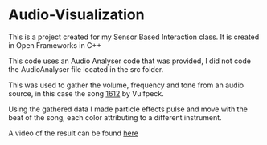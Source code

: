 # Audio-Visualization

This is a project created for my Sensor Based Interaction class. It is created in Open Frameworks in C++

This code uses an Audio Analyser code that was provided, I did not code the AudioAnalyser file located in the src folder.

This was used to gather the volume, frequency and tone from an audio source, in this case the song [1612](https://www.youtube.com/watch?v=jRHQPG1xd9o) by Vulfpeck.

Using the gathered data I made particle effects pulse and move with the beat of the song, each color attributing to a different instrument.

A video of the result can be found [here](https://www.youtube.com/watch?v=k0-dpe_FU68)

